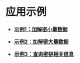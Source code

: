 # 应用示例<a name="dew_02_0316"></a>

-   **[示例1：加解密小量数据](示例1-加解密小量数据.md)**  

-   **[示例2：加解密大量数据](示例2-加解密大量数据.md)**  

-   **[示例3：查询密钥相关信息](示例3-查询密钥相关信息.md)**  

